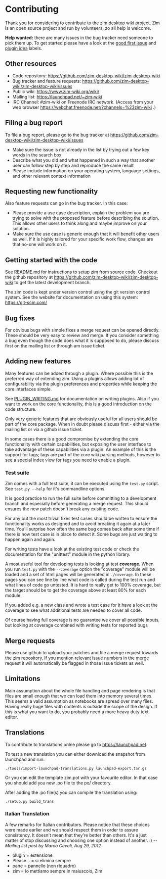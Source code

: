 Contributing
============

Thank you for considering to contribute to the zim desktop wiki project. Zim
is an open source project and run by volunteers, zo all help is welcome.


**Help wanted:** there are many issues in the bug tracker need someone to pick
them up. To get started please have a look at the
[good first issue](https://github.com/zim-desktop-wiki/zim-desktop-wiki/labels/good%20first%20issue)
and
[plugin idea](https://github.com/zim-desktop-wiki/zim-desktop-wiki/labels/plugin%20idea) labels.


## Other resources
* Code repository:
  https://github.com/zim-desktop-wiki/zim-desktop-wiki
* Bug tracker and feature requests:
  https://github.com/zim-desktop-wiki/zim-desktop-wiki/issues
* Public wiki:
  https://www.zim-wiki.org/wiki/
* Mailing list:
  https://launchpad.net/~zim-wiki
* IRC Channel:
  #zim-wiki on Freenode IRC network. (Access from your web browser https://webchat.freenode.net/?channels=%23zim-wiki .)


## Filing a bug report
To file a bug report, please go to the bug tracker at
https://github.com/zim-desktop-wiki/zim-desktop-wiki/issues

* Make sure the issue is not already in the list by trying out a few key words
  in the search box
* Describe what you did and what happened in such a way that another user can
  follow step by step and reproduce the same result
* Please include information on your operating system, language settings, and
  other relevant context information

## Requesting new functionality
Also feature requests can go in the bug tracker. In this case:

* Please provide a use case description, explain the problem you are trying to
  solve with the proposed feature before describing the solution. This allows
  other users to think along and maybe improve on your solution.
* Make sure the use case is generic enough that it will benefit other users
  as well. If it is highly tailored for your specific work flow, changes are
  that no-one will work on it.


## Getting started with the code

See [README.md](./README.md) for instructions to setup zim from source code. Checkout
the github repository at https://github.com/zim-desktop-wiki/zim-desktop-wiki
to get the latest development branch.

The zim code is kept under version control using the git version control system.
See the website for documentation on using this system: https://git-scm.com/


## Bug fixes
For obvious bugs with simple fixes a merge request can be opened directly.
These should be very easy to review and merge. If you consider something a bug
even though the code does what it is supposed to do, please discuss first on
the mailing list or through am issue ticket.


## Adding new features
Many features can be added through a plugin. Where possible this is the
preferred way of extending zim. Using a plugins allows adding lot of
configurability via the plugin preferences and properties while keeping the
core interfaces simple.

See [PLUGIN_WRITING.md](./PLUGIN_WRITING.md) for documentation on writing plugins. Also if you want
to work on the core functionality, this is a good introduction on the code
structure.

Only very generic features that are obviously useful for all users should be
part of the core package. When in doubt please discuss first - either via the
mailing list or via a github issue ticket.

In some cases there is a good compromise by extending the core functionality
with certain capabilities, but exposing the user interface to take advantage of
these capabilities via a plugin. An example of this is the support for tags;
tags are part of the core wiki parsing methods, however to see a special index
view for tags you need to enable a plugin.

### Test suite

Zim comes with a full test suite, it can be executed using the `test.py`
script. See `test.py --help` for it's commandline options.

It is good practice to run the full suite before committing to a development
branch and especially before generating a merge request. This should ensures the
new patch doesn't break any existing code.

For any but the most trivial fixes test cases should be written to ensure the
functionality works as designed and to avoid breaking it again at a later time.
You'll surprise how often the same bug comes back after some time if there is
now test case is in place to detect it. Some bugs are just waiting to happen
again and again.

For writing tests have a look at the existing test code or check the
documentation for the "unittest" module in the python library.

A most useful tool for developing tests is looking at test **coverage**. When
you run `test.py` with the `--coverage` option the "coverage" module
will be loaded and a set of html pages will be generated in `./coverage`. In
these pages you can see line by line what code is called during the test run and
what lines of code go untested. It is hard to really get to 100% coverage, but
the target should be to get the coverage above at least 80% for each module.

If you added e.g. a new class and wrote a test case for it have a look at the
coverage to see what additional tests are needed to cover all code.

Of course having full coverage is no guarantee we cover all possible inputs, but
looking at coverage combined with writing tests for reported bugs


## Merge requests
Please use github to upload your patches and file a merge request towards the
zim repository. If you mention relevant issue numbers in the merge request it
will automatically be flagged in those issue tickets as well.

## Limitations
Main assumption about the whole file handling and page rendering is that files
are small enough that we can load them into memory several times. This seems a
valid assumption as notebooks are spread over many files. Having really huge
files with contents is outside the scope of the design. If this is what you want
to do, you probably need a more heavy duty text editor.


## Translations

To contribute to translations onlne please go to https://launchpad.net.

To test a new translation you can either download the snapshot from launchpad and run:

    ./tools/import-launchpad-translations.py launchpad-export.tar.gz


Or you can edit the template zim.pot with your favourite editor. In that case you should add you new .po file to the po/ directory.

After adding the .po file(s) you can compile the translation using:

    ./setup.py build_trans


### Italian Translation
A few remarks for Italian contributors. Please notice that these choices were
made earlier and we should respect them in order to assure consistency. It
doesn't mean that they're better than others. It's a just matter of stop
discussing and choosing one option instead of another. :)
-- *Mailing list post by  Marco Cevoli, Aug 29, 2012*

* plugin = estensione
* Please... = si elimina sempre
* pane = pannello (non riquadro)
* zim = lo mettiamo sempre in maiuscolo, Zim
